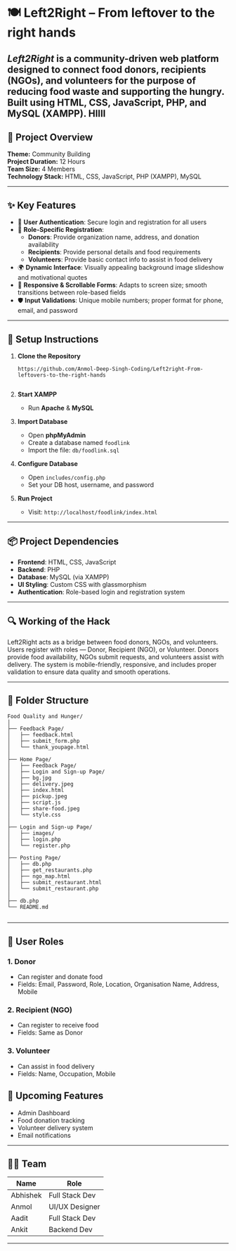 
# 🍽 Left2Right – From leftover to the right hands

*Left2Right* is a community-driven web platform designed to connect food donors, recipients (NGOs), and volunteers for the purpose of reducing food waste and supporting the hungry. Built using HTML, CSS, JavaScript, PHP, and MySQL (XAMPP).
HIIII
---

## 🧠 Project Overview

**Theme:** Community Building  
**Project Duration:** 12 Hours  
**Team Size:** 4 Members  
**Technology Stack:** HTML, CSS, JavaScript, PHP (XAMPP), MySQL

---

## ✨ Key Features

- 🔐 **User Authentication**: Secure login and registration for all users
- 👤 **Role-Specific Registration**:
  - **Donors**: Provide organization name, address, and donation availability
  - **Recipients**: Provide personal details and food requirements
  - **Volunteers**: Provide basic contact info to assist in food delivery
- 🌍 **Dynamic Interface**: Visually appealing background image slideshow and motivational quotes
- 📱 **Responsive & Scrollable Forms**: Adapts to screen size; smooth transitions between role-based fields
- 🛡️ **Input Validations**: Unique mobile numbers; proper format for phone, email, and password

---


## 🔧 Setup Instructions

1. **Clone the Repository**
   ```
   https://github.com/Anmol-Deep-Singh-Coding/Left2right-From-leftovers-to-the-right-hands
  
   ```

2. **Start XAMPP**
   - Run **Apache** & **MySQL**

3. **Import Database**
   - Open **phpMyAdmin**
   - Create a database named `foodlink`
   - Import the file: `db/foodlink.sql`

4. **Configure Database**
   - Open `includes/config.php`
   - Set your DB host, username, and password

5. **Run Project**
   - Visit: `http://localhost/foodlink/index.html`

---

## 📦 Project Dependencies

- **Frontend**: HTML, CSS, JavaScript  
- **Backend**: PHP  
- **Database**: MySQL (via XAMPP)  
- **UI Styling**: Custom CSS with glassmorphism  
- **Authentication**: Role-based login and registration system

---

## 🔍 Working of the Hack

Left2Right acts as a bridge between food donors, NGOs, and volunteers. Users register with roles — Donor, Recipient (NGO), or Volunteer. Donors provide food availability, NGOs submit requests, and volunteers assist with delivery. The system is mobile-friendly, responsive, and includes proper validation to ensure data quality and smooth operations.

---

## 📁 Folder Structure

```
Food Quality and Hunger/
│
├── Feedback Page/
│   ├── feedback.html
│   ├── submit_form.php
│   └── thank_youpage.html
│
├── Home Page/
│   ├── Feedback Page/
│   ├── Login and Sign-up Page/
│   ├── bg.jpg
│   ├── delivery.jpeg
│   ├── index.html
│   ├── pickup.jpeg
│   ├── script.js
│   ├── share-food.jpeg
│   └── style.css
│
├── Login and Sign-up Page/
│   ├── images/
│   ├── login.php
│   └── register.php
│
├── Posting Page/
│   ├── db.php
│   ├── get_restaurants.php
│   ├── ngo_map.html
│   ├── submit_restaurant.html
│   └── submit_restaurant.php
│
├── db.php
└── README.md


```

---

## 👥 User Roles

### 1. Donor
- Can register and donate food  
- Fields: Email, Password, Role, Location, Organisation Name, Address, Mobile

### 2. Recipient (NGO)
- Can register to receive food  
- Fields: Same as Donor

### 3. Volunteer
- Can assist in food delivery  
- Fields: Name, Occupation, Mobile



## 🚀 Upcoming Features

- Admin Dashboard  
- Food donation tracking  
- Volunteer delivery system  
- Email notifications

---

## 👨‍💻 Team

| Name        | Role             |
|-------------|------------------|
| Abhishek    | Full Stack Dev   |
| Anmol       | UI/UX Designer   |
| Aadit       | Full Stack Dev   |
| Ankit       | Backend Dev      |

---



